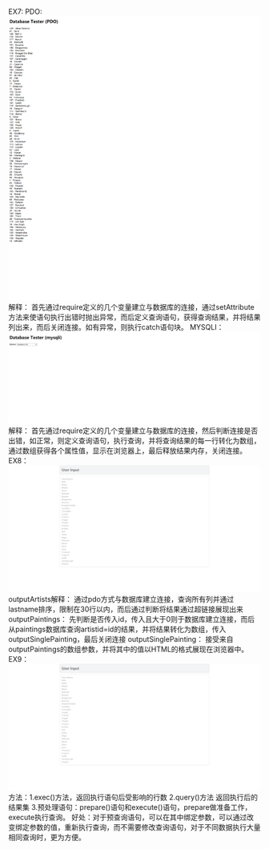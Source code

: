 EX7:
PDO:
![ex7.pdo](./imgs/localhost_lab10-exercise7-pdo.php.png)
解释：
首先通过require定义的几个变量建立与数据库的连接，通过setAttribute方法来使语句执行出错时抛出异常，而后定义查询语句，获得查询结果，并将结果列出来，而后关闭连接。如有异常，则执行catch语句块。
MYSQLI：
![ex7.mysqli](./imgs/localhost_lab10-exercise7-mysqli.php.png)
解释：
首先通过require定义的几个变量建立与数据库的连接，然后判断连接是否出错，如正常，则定义查询语句，执行查询，并将查询结果的每一行转化为数组，通过数组获得各个属性值，显示在浏览器上，最后释放结果内存，关闭连接。
EX8：
![ex8](./imgs/localhost_Lab10_lab10-exercise8.php.png)
outputArtists解释：
通过pdo方式与数据库建立连接，查询所有列并通过lastname排序，限制在30行以内，而后通过判断将结果通过超链接展现出来
outputPaintings：
先判断是否传入id，传入且大于0则于数据库建立连接，而后从paintings数据库查询artistid=id的结果，并将结果转化为数组，传入outputSinglePainting，最后关闭连接
outputSinglePainting：
接受来自outputPaintings的数组参数，并将其中的值以HTML的格式展现在浏览器中。
EX9：
![ex9](./imgs/localhost_Lab10_lab10-exercise9.php.png)
方法：1.exec()方法，返回执行语句后受影响的行数
2.query()方法 返回执行后的结果集
3.预处理语句：prepare()语句和execute()语句，prepare做准备工作，execute执行查询。
好处：对于预查询语句，可以在其中绑定参数，可以通过改变绑定参数的值，重新执行查询，而不需要修改查询语句，对于不同数据执行大量相同查询时，更为方便。